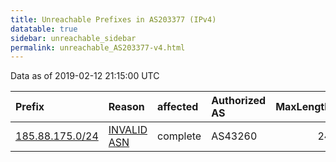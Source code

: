 ```yaml
---
title: Unreachable Prefixes in AS203377 (IPv4)
datatable: true
sidebar: unreachable_sidebar
permalink: unreachable_AS203377-v4.html
---
```


Data as of 2019-02-12 21:15:00 UTC


<div class="datatable-begin"></div>

| Prefix                                                   | Reason                                                                                                  | affected   | Authorized AS   |   MaxLength | Anchor                                         |   unreachable /24s |
|:---------------------------------------------------------|:--------------------------------------------------------------------------------------------------------|:-----------|:----------------|------------:|:-----------------------------------------------|-------------------:|
| [185.88.175.0/24](https://stat.ripe.net/185.88.175.0/24) | [INVALID ASN](https://rpki-validator.ripe.net/announcement-preview?asn=AS203377&prefix=185.88.175.0/24) | complete   | AS43260         |          24 | [RIPE](unreachable_RIPE_NCC_RPKI_Root-v4.html) |                  1 |

<div class="datatable-end"></div>